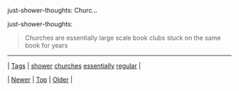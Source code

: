 <!--
title: just-shower-thoughts
date: 2020-06-28T15:27:00.105Z
tags: shower, churches, essentially, regular
-->


just-shower-thoughts: Churc...

<p>just-shower-thoughts:</p>

<blockquote><p>Churches are essentially large scale book clubs stuck on the same book for years</p></blockquote>

<!--BOTTOM-POST-NAVIGATION-->
---

| [Tags](tags.md) | [shower](tag-shower.md) [churches](tag-churches.md) [essentially](tag-essentially.md) [regular](tag-regular.md) |

| [Newer](135915202769.md) | [Top](index.md) | [Older](136152811024.md) |